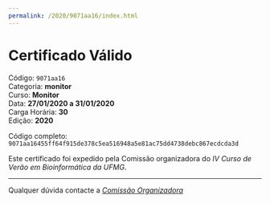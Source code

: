 ```yaml
---
permalink: /2020/9071aa16/index.html
---
```


# Certificado Válido

Código: `9071aa16`<br>
Categoria: **monitor**<br>
Curso: **Monitor**<br>
Data: **27/01/2020 a 31/01/2020**<br>
Carga Horária: **30**<br>
Edição: **2020**<br>


Código completo: `9071aa16455ff64f915de378c5ea516948a5e81ac75dd4738debc867ecdcda3d`


Este certificado foi expedido pela Comissão organizadora do *IV Curso de Verão em Bioinformática da UFMG*.

----

Qualquer dúvida contacte a [_Comissão Organizadora_](<mailto:cursobioinfoufmg@gmail.com$subject=[Certificados]>)

